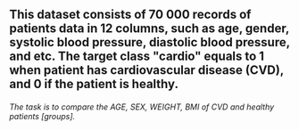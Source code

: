 ## This dataset consists of 70 000 records of patients data in 12 columns, such as age, gender, systolic blood pressure, diastolic blood pressure, and etc. The target class "cardio" equals to 1 when patient has cardiovascular disease (CVD), and 0 if the patient is healthy.

###### The task is to compare the AGE, SEX, WEIGHT, BMI of CVD and healthy patients [groups].
